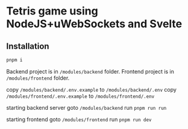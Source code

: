 # Tetris game using NodeJS+uWebSockets and Svelte

## Installation
```bash
pnpm i
```

Backend project is in `/modules/backend` folder.
Frontend project is in `/modules/frontend` folder.

copy `/modules/backend/.env.example` to `/modules/backend/.env`
copy `/modules/frontend/.env.example` to `/modules/frontend/.env`

starting backend server
goto `/modules/backend`
run `pnpm run run`

starting frontend
goto `/modules/frontend`
run `pnpm run dev`